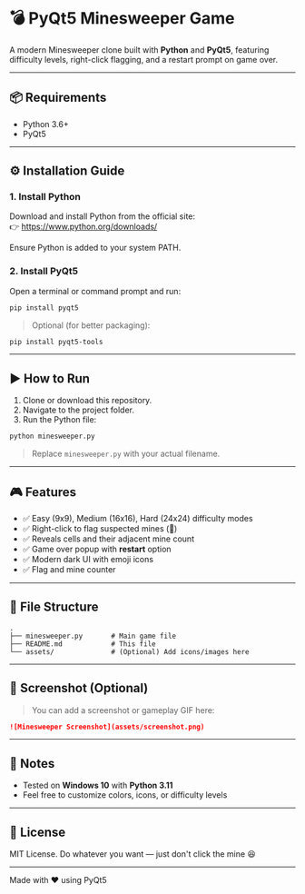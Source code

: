 
# 💣 PyQt5 Minesweeper Game

A modern Minesweeper clone built with **Python** and **PyQt5**, featuring difficulty levels, right-click flagging, and a restart prompt on game over.

---

## 📦 Requirements

- Python 3.6+
- PyQt5

---

## ⚙️ Installation Guide

### 1. Install Python

Download and install Python from the official site:  
👉 https://www.python.org/downloads/

Ensure Python is added to your system PATH.

### 2. Install PyQt5

Open a terminal or command prompt and run:

```bash
pip install pyqt5
```

> Optional (for better packaging):  
```bash
pip install pyqt5-tools
```

---

## ▶️ How to Run

1. Clone or download this repository.
2. Navigate to the project folder.
3. Run the Python file:

```bash
python minesweeper.py
```

> Replace `minesweeper.py` with your actual filename.

---

## 🎮 Features

- ✅ Easy (9x9), Medium (16x16), Hard (24x24) difficulty modes
- ✅ Right-click to flag suspected mines (🚩)
- ✅ Reveals cells and their adjacent mine count
- ✅ Game over popup with **restart** option
- ✅ Modern dark UI with emoji icons
- ✅ Flag and mine counter

---

## 📁 File Structure

```
.
├── minesweeper.py       # Main game file
├── README.md            # This file
└── assets/              # (Optional) Add icons/images here
```

---

## 🧠 Screenshot (Optional)

> You can add a screenshot or gameplay GIF here:

```markdown
![Minesweeper Screenshot](assets/screenshot.png)
```

---

## 📌 Notes

- Tested on **Windows 10** with **Python 3.11**
- Feel free to customize colors, icons, or difficulty levels

---

## 📜 License

MIT License. Do whatever you want — just don't click the mine 😆

---

Made with ❤️ using PyQt5
